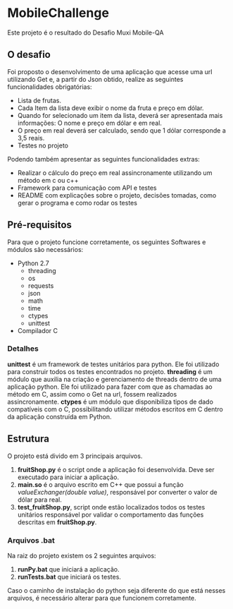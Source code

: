 # MobileChallenge
Este projeto é o resultado do Desafio Muxi Mobile-QA


## O desafio
Foi proposto o desenvolvimento de uma aplicação que acesse uma url utilizando Get e, a partir do Json obtido, realize as seguintes funcionalidades obrigatórias:

* Lista de frutas.
* Cada Item da lista deve exibir o nome da fruta e preço em dólar.
* Quando for selecionado um item da lista, deverá ser apresentada mais informações: O nome e preço em dólar e em real.
* O preço em real deverá ser calculado, sendo que 1 dólar corresponde a 3,5 reais.
* Testes no projeto

Podendo também apresentar as seguintes funcionalidades extras:

* Realizar o cálculo do preço em real assincronamente utilizando um método em c ou c++
* Framework para comunicação com API e testes
* README com explicações sobre o projeto, decisões tomadas, como gerar o programa e como rodar os testes

## Pré-requisitos
Para que o projeto funcione corretamente, os seguintes Softwares e módulos são necessários:
* Python 2.7
  * threading
  * os
  * requests
  * json
  * math
  * time
  * ctypes
  * unittest
* Compilador C

### Detalhes
**unittest** é um framework de testes unitários para python. Ele foi utilizado para construir todos os testes encontrados no projeto.
**threading** é um módulo que auxilia na criação e gerenciamento de threads dentro de uma aplicação python. Ele foi utilizado para fazer com que as chamadas ao método em C, assim como o Get na url, fossem realizados assincronamente.
**ctypes** é um módulo que disponibiliza tipos de dado compatíveis com o C, possibilitando utilizar métodos escritos em C dentro da aplicação construída em Python.

## Estrutura
O projeto está divido em 3 principais arquivos. 
1. **fruitShop.py** é o script onde a aplicação foi desenvolvida. Deve ser executado para iniciar a aplicação.
2. **main.so** é o arquivo escrito em C++ que possui a função _valueExchanger(double value)_, responsável por converter o valor de dólar para real.
3. **test_fruitShop.py**, script onde estão localizados todos os testes unitários responsável por validar o comportamento das funções descritas em **fruitShop.py**.

### Arquivos .bat
Na raiz do projeto existem os 2 seguintes arquivos:
1. **runPy.bat** que iniciará a aplicação.
2. **runTests.bat** que iniciará os testes.

Caso o caminho de instalação do python seja diferente do que está nesses arquivos, é necessário alterar para que funcionem corretamente.
